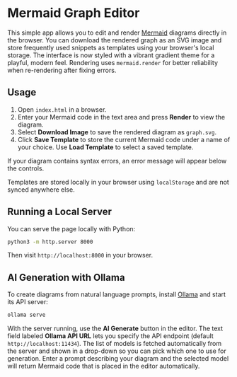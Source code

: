 # Mermaid Graph Editor


This simple app allows you to edit and render [Mermaid](https://mermaid-js.github.io/) diagrams directly in the browser. You can download the rendered graph as an SVG image and store frequently used snippets as templates using your browser's local storage. The interface is now styled with a vibrant gradient theme for a playful, modern feel. Rendering uses `mermaid.render` for better reliability when re-rendering after fixing errors.


## Usage

1. Open `index.html` in a browser.
2. Enter your Mermaid code in the text area and press **Render** to view the diagram.
3. Select **Download Image** to save the rendered diagram as `graph.svg`.
4. Click **Save Template** to store the current Mermaid code under a name of your choice. Use **Load Template** to select a saved template.

If your diagram contains syntax errors, an error message will appear below the controls.

Templates are stored locally in your browser using `localStorage` and are not synced anywhere else.

## Running a Local Server

You can serve the page locally with Python:

```bash
python3 -m http.server 8000
```

Then visit `http://localhost:8000` in your browser.

## AI Generation with Ollama

To create diagrams from natural language prompts, install [Ollama](https://github.com/jmorganca/ollama) and start its API server:

```bash
ollama serve
```

With the server running, use the **AI Generate** button in the editor. The text field labeled **Ollama API URL** lets you specify the API endpoint (default `http://localhost:11434`).
The list of models is fetched automatically from the server and shown in a drop-down so you can pick which one to use for generation.
Enter a prompt describing your diagram and the selected model will return Mermaid code that is placed in the editor automatically.
